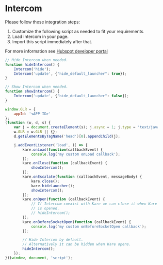 
# Intercom

Please follow these integration steps:
1. Customize the following script as needed to fit your requirements.
2. Load intercom in your page.
3. Import this script immediately after that.

For more information see [Hubspot developer portal](https://developers.hubspot.com/docs/api/conversation/chat-widget-sdk)


```javascript
// Hide Intercom when needed. 
function hideIntercom() {
    Intercom('hide');
    Intercom('update', {"hide_default_launcher": true});
}

// Show Intercom when needed. 
function showIntercom() {
    Intercom('update', {"hide_default_launcher": false});
}

window.GLR = {
    appId: '<APP-ID>'
};
(function (w, d, s) {
    var j = document.createElement(s); j.async = 1; j.type = 'text/javascript'; j.src = 'https://widget.eu.karehq.com/latest.js';
    w.GLR = w.GLR || {};
    d.getElementsByTagName('head')[0].appendChild(j);

    j.addEventListener('load', () => {
        kare.onLoad(function(callbackEvent) {
            console.log('my custom onLoad callback');
        });
        kare.onClose(function (callbackEvent) {
            showIntercom();
        });
        kare.onEscalate(function (callbackEvent, messageBody) {
            kare.close();
            kare.hideLauncher();
            showIntercom();
        });
        kare.onOpen(function (callbackEvent) {
            // If Intercom coexist with Kare we can close it when Kare
            // is opened. 
            // hideIntercom();
        });
        kare.onBeforeSocketOpen(function (callbackEvent) {
            console.log('my custom onBeforeSocketOpen callback');
        });

        // Hide Intercom by default.
        // Alternatively it can be hidden when Kare opens.
        hideIntercom();
    });
})(window, document, 'script');
```

